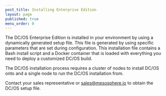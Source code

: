 ```yaml
---
post_title: Installing Enterprise Edition
layout: page
published: true
menu_order: 0
---
```

The DC/OS Enterprise Edition is installed in your environment by using a dynamically generated setup file. This file is generated by using specific parameters that are set during configuration. This installation file contains a Bash install script and a Docker container that is loaded with everything you need to deploy a customized DC/OS build.

The DC/OS installation process requires a cluster of nodes to install DC/OS onto and a single node to run the DC/OS installation from.

Contact your sales representative or <a href="mailto:sales@mesosphere.io">sales@mesosphere.io</a> to obtain the DC/OS setup file.